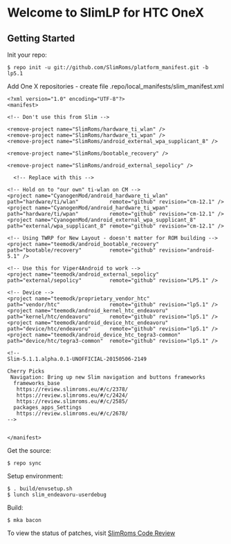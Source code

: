 Welcome to SlimLP for HTC OneX
==============================


Getting Started
---------------

Init your repo:

    $ repo init -u git://github.com/SlimRoms/platform_manifest.git -b lp5.1

Add One X repositories - create file .repo/local_manifests/slim_manifest.xml

    <?xml version="1.0" encoding="UTF-8"?>
    <manifest>

    <!-- Don't use this from Slim -->

    <remove-project name="SlimRoms/hardware_ti_wlan" />
    <remove-project name="SlimRoms/hardware_ti_wpan" />
    <remove-project name="SlimRoms/android_external_wpa_supplicant_8" />

    <remove-project name="SlimRoms/bootable_recovery" />

    <remove-project name="SlimRoms/android_external_sepolicy" />

      <!-- Replace with this -->

    <!-- Hold on to "our own" ti-wlan on CM -->
    <project name="CyanogenMod/android_hardware_ti_wlan"          path="hardware/ti/wlan"          remote="github" revision="cm-12.1" />
    <project name="CyanogenMod/android_hardware_ti_wpan"          path="hardware/ti/wpan"          remote="github" revision="cm-12.1" />
    <project name="CyanogenMod/android_external_wpa_supplicant_8" path="external/wpa_supplicant_8" remote="github" revision="cm-12.1" />

    <!-- Using TWRP for New Layout - doesn't matter for ROM building -->
    <project name="teemodk/android_bootable_recovery"             path="bootable/recovery"         remote="github" revision="android-5.1" />

    <!-- Use this for Viper4Android to work -->
    <project name="teemodk/android_external_sepolicy"             path="external/sepolicy"         remote="github" revision="LP5.1" />

    <!-- Device -->
    <project name="teemodk/proprietary_vendor_htc"                path="vendor/htc"                remote="github" revision="lp5.1" />
    <project name="teemodk/android_kernel_htc_endeavoru"          path="kernel/htc/endeavoru"      remote="github" revision="lp5.1" />
    <project name="teemodk/android_device_htc_endeavoru"          path="device/htc/endeavoru"      remote="github" revision="lp5.1" />
    <project name="teemodk/android_device_htc_tegra3-common"      path="device/htc/tegra3-common"  remote="github" revision="lp5.1" />

    <!--
    Slim-5.1.1.alpha.0.1-UNOFFICIAL-20150506-2149
    
    Cherry Picks
     Navigation: Bring up new Slim navigation and buttons frameworks
      frameworks_base
       https://review.slimroms.eu/#/c/2378/
       https://review.slimroms.eu/#/c/2424/
       https://review.slimroms.eu/#/c/2585/
      packages_apps_Settings
       https://review.slimroms.eu/#/c/2678/
    -->

 
    </manifest>



Get the source:

    $ repo sync

Setup environment:

    $ . build/envsetup.sh
    $ lunch slim_endeavoru-userdebug

Build:

    $ mka bacon




To view the status of patches, visit [SlimRoms Code Review](https://review.slimroms.eu)
